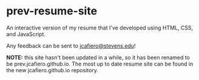 # prev-resume-site

An interactive version of my resume that I've developed using HTML, CSS, and JavaScript.

Any feedback can be sent to jcafiero@stevens.edu!

**NOTE:** this site hasn't been updated in a while, so it has been renamed to be prev.jcafiero.github.io. The most up to date resume site can be found in the new jcafiero.github.io repository. 
